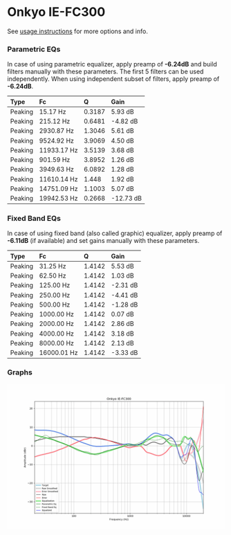 # Onkyo IE-FC300
See [usage instructions](https://github.com/jaakkopasanen/AutoEq#usage) for more options and info.

### Parametric EQs
In case of using parametric equalizer, apply preamp of **-6.24dB** and build filters manually
with these parameters. The first 5 filters can be used independently.
When using independent subset of filters, apply preamp of **-6.24dB**.

| Type    | Fc          |      Q | Gain      |
|:--------|:------------|:-------|:----------|
| Peaking | 15.17 Hz    | 0.3187 | 5.93 dB   |
| Peaking | 215.12 Hz   | 0.6481 | -4.82 dB  |
| Peaking | 2930.87 Hz  | 1.3046 | 5.61 dB   |
| Peaking | 9524.92 Hz  | 3.9069 | 4.50 dB   |
| Peaking | 11933.17 Hz | 3.5139 | 3.68 dB   |
| Peaking | 901.59 Hz   | 3.8952 | 1.26 dB   |
| Peaking | 3949.63 Hz  | 6.0892 | 1.28 dB   |
| Peaking | 11610.14 Hz | 1.448  | 1.92 dB   |
| Peaking | 14751.09 Hz | 1.1003 | 5.07 dB   |
| Peaking | 19942.53 Hz | 0.2668 | -12.73 dB |

### Fixed Band EQs
In case of using fixed band (also called graphic) equalizer, apply preamp of **-6.11dB**
(if available) and set gains manually with these parameters.

| Type    | Fc          |      Q | Gain     |
|:--------|:------------|:-------|:---------|
| Peaking | 31.25 Hz    | 1.4142 | 5.53 dB  |
| Peaking | 62.50 Hz    | 1.4142 | 1.03 dB  |
| Peaking | 125.00 Hz   | 1.4142 | -2.31 dB |
| Peaking | 250.00 Hz   | 1.4142 | -4.41 dB |
| Peaking | 500.00 Hz   | 1.4142 | -1.28 dB |
| Peaking | 1000.00 Hz  | 1.4142 | 0.07 dB  |
| Peaking | 2000.00 Hz  | 1.4142 | 2.86 dB  |
| Peaking | 4000.00 Hz  | 1.4142 | 3.18 dB  |
| Peaking | 8000.00 Hz  | 1.4142 | 2.13 dB  |
| Peaking | 16000.01 Hz | 1.4142 | -3.33 dB |

### Graphs
![](./Onkyo%20IE-FC300.png)